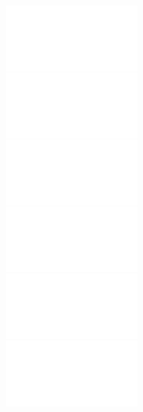 ![](/Notatki/Semestr%204/Podstawy%20techniki%20mikroprocesorowej%201/Labolatoria/Labolatorium%205/Timer-Przerwania.pdf)
![](/Notatki/Semestr%204/Podstawy%20techniki%20mikroprocesorowej%201/Labolatoria/Labolatorium%205/Timery.pdf)
![](/Notatki/Semestr%204/Podstawy%20techniki%20mikroprocesorowej%201/Labolatoria/Labolatorium%205/PTM-5-1.asm)
![](/Notatki/Semestr%204/Podstawy%20techniki%20mikroprocesorowej%201/Labolatoria/Labolatorium%205/PTM-5-2.asm)
![](/Notatki/Semestr%204/Podstawy%20techniki%20mikroprocesorowej%201/Labolatoria/Labolatorium%205/PTM-5-3.asm)
![](/Notatki/Semestr%204/Podstawy%20techniki%20mikroprocesorowej%201/Labolatoria/Labolatorium%205/PTM-5-3-3_kol.asm)
